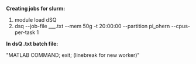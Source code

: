 **Creating jobs for slurm:**
1. module load dSQ
2. dsq --job-file ___.txt --mem 50g -t 20\:00\:00 --partition pi\_ohern --cpus-per-task 1

**In dsQ .txt batch file:**

"MATLAB COMMAND; exit; (linebreak for new worker)"
